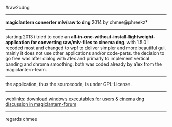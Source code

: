 #raw2cdng
***
**magiclantern converter mlv/raw to dng**
2014 by chmee@phreekz*
***
starting 2013 i tried to code an **all-in-one-without-install-lightweight-application for converting raw/mlv-files to cinema dng**. with 1.5.0 i recoded most and changed to wpf to deliver simpler and more beautiful gui. mainly it does not use other applications and/or code-parts. the decision to go free was after dialog with a1ex and primarly to implement vertical banding and chroma smoothing. both was coded already by a1ex from the magiclantern-team.
***
the application, thus the sourcecode, is under GPL-License.
***
weblinks:
[download windows executables for users](http://www.phreekz.de/wordpress/2014/04/magiclantern-raw2cdng-1-5-0/) &
[cinema dng discussion in magiclantern-forum](http://www.magiclantern.fm/forum/index.php?topic=5618.0)
***
regards chmee